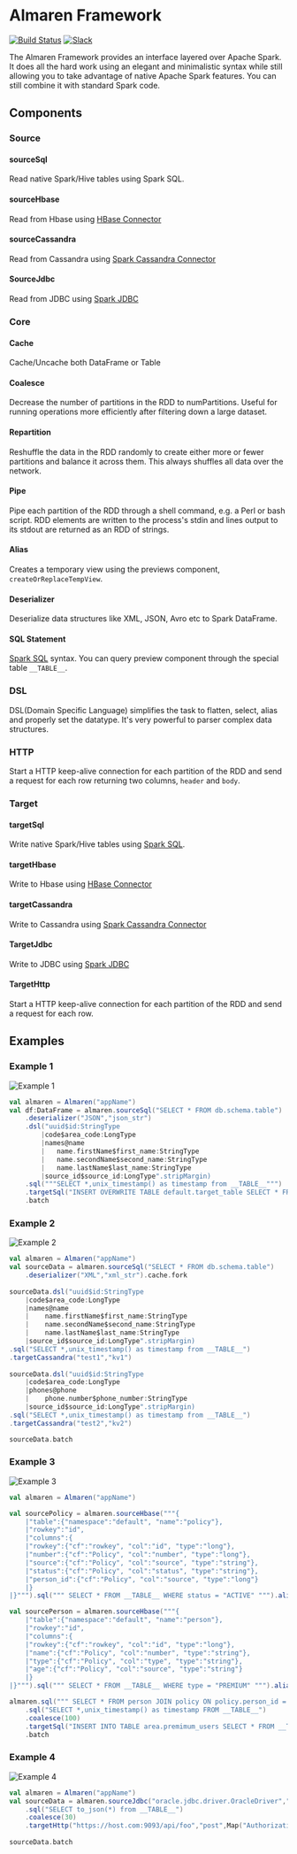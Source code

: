 # Almaren Framework

[![Build Status](https://travis-ci.org/music-of-the-ainur/almaren-framework.svg?branch=master)](https://travis-ci.org/music-of-the-ainur/almaren-framework)
[![Slack](https://img.shields.io/badge/chat-Slack-blue)](https://musicoftheainur.slack.com/messages/CN959DA2F)

The Almaren Framework provides an interface layered over Apache Spark. It does all the hard work using an elegant and minimalistic syntax while still allowing you to take advantage of native Apache Spark features. You can still combine it with standard Spark code.

## Components

### Source

#### sourceSql

Read native Spark/Hive tables using Spark SQL.

#### sourceHbase

Read from Hbase using [HBase Connector](https://github.com/hortonworks-spark/shc)

#### sourceCassandra

Read from Cassandra using [Spark Cassandra Connector](https://github.com/datastax/spark-cassandra-connector)

#### SourceJdbc

Read from JDBC using [Spark JDBC](https://spark.apache.org/docs/latest/sql-data-sources-jdbc.html)

### Core

#### Cache

Cache/Uncache both DataFrame or Table

#### Coalesce

Decrease the number of partitions in the RDD to numPartitions. Useful for running operations more efficiently after filtering down a large dataset.

#### Repartition

Reshuffle the data in the RDD randomly to create either more or fewer partitions and balance it across them. This always shuffles all data over the network.

#### Pipe

Pipe each partition of the RDD through a shell command, e.g. a Perl or bash script. RDD elements are written to the process's stdin and lines output to its stdout are returned as an RDD of strings.

#### Alias

Creates a temporary view using the previews component, `createOrReplaceTempView`.

#### Deserializer

Deserialize data structures like XML, JSON, Avro etc to Spark DataFrame.

#### SQL Statement

[Spark SQL](https://docs.databricks.com/spark/latest/spark-sql/index.html) syntax. You can query preview component through the special table `__TABLE__`.

### DSL

DSL(Domain Specific Language) simplifies the task to flatten, select, alias and properly set the datatype. It's very powerful to parser complex data structures.

### HTTP

Start a HTTP keep-alive connection for each partition of the RDD and send a request for each row returning two columns, `header` and `body`.

### Target

#### targetSql

Write native Spark/Hive tables using [Spark SQL](https://docs.databricks.com/spark/latest/spark-sql/language-manual/insert.html).

#### targetHbase

Write to Hbase using [HBase Connector](https://github.com/hortonworks-spark/shc)

#### targetCassandra

Write to Cassandra using [Spark Cassandra Connector](https://github.com/datastax/spark-cassandra-connector)

#### TargetJdbc

Write to JDBC using [Spark JDBC](https://spark.apache.org/docs/latest/sql-data-targets-jdbc.html)

#### TargetHttp

Start a HTTP keep-alive connection for each partition of the RDD and send a request for each row.

## Examples

### Example 1

![Example 1](https://raw.githubusercontent.com/music-of-the-ainur/almaren-framework/master/docs/images/example1.png)

```scala
val almaren = Almaren("appName")
val df:DataFrame = almaren.sourceSql("SELECT * FROM db.schema.table")
    .deserializer("JSON","json_str")
    .dsl("uuid$id:StringType
        |code$area_code:LongType
        |names@name
        |	name.firstName$first_name:StringType
        |	name.secondName$second_name:StringType
        |	name.lastName$last_name:StringType
        |source_id$source_id:LongType".stripMargin)
    .sql("""SELECT *,unix_timestamp() as timestamp from __TABLE__""")
    .targetSql("INSERT OVERWRITE TABLE default.target_table SELECT * FROM __TABLE__")
    .batch
```

### Example 2

![Example 2](https://raw.githubusercontent.com/music-of-the-ainur/almaren-framework/master/docs/images/example2.png)

```scala
val almaren = Almaren("appName")
val sourceData = almaren.sourceSql("SELECT * FROM db.schema.table")
    .deserializer("XML","xml_str").cache.fork
        
sourceData.dsl("uuid$id:StringType
    |code$area_code:LongType
    |names@name
    |    name.firstName$first_name:StringType
    |    name.secondName$second_name:StringType
    |    name.lastName$last_name:StringType
    |source_id$source_id:LongType".stripMargin)
.sql("SELECT *,unix_timestamp() as timestamp from __TABLE__")
.targetCassandra("test1","kv1")
    
sourceData.dsl("uuid$id:StringType
    |code$area_code:LongType
    |phones@phone
    |    phone.number$phone_number:StringType
    |source_id$source_id:LongType".stripMargin)
.sql("SELECT *,unix_timestamp() as timestamp from __TABLE__")
.targetCassandra("test2","kv2")

sourceData.batch
```

### Example 3

![Example 3](https://raw.githubusercontent.com/music-of-the-ainur/almaren-framework/master/docs/images/example3.png)

```scala
val almaren = Almaren("appName")

val sourcePolicy = almaren.sourceHbase("""{
    |"table":{"namespace":"default", "name":"policy"},
    |"rowkey":"id",
    |"columns":{
    |"rowkey":{"cf":"rowkey", "col":"id", "type":"long"},
    |"number":{"cf":"Policy", "col":"number", "type":"long"},
    |"source":{"cf":"Policy", "col":"source", "type":"string"},
    |"status":{"cf":"Policy", "col":"status", "type":"string"},
    |"person_id":{"cf":"Policy", "col":"source", "type":"long"}
    |}
|}""").sql(""" SELECT * FROM __TABLE__ WHERE status = "ACTIVE" """).alias("policy")

val sourcePerson = almaren.sourceHbase("""{
    |"table":{"namespace":"default", "name":"person"},
    |"rowkey":"id",
    |"columns":{
    |"rowkey":{"cf":"rowkey", "col":"id", "type":"long"},
    |"name":{"cf":"Policy", "col":"number", "type":"string"},
    |"type":{"cf":"Policy", "col":"type", "type":"string"},
    |"age":{"cf":"Policy", "col":"source", "type":"string"}
    |}
|}""").sql(""" SELECT * FROM __TABLE__ WHERE type = "PREMIUM" """).alias("person")

almaren.sql(""" SELECT * FROM person JOIN policy ON policy.person_id = person.id """)
    .sql("SELECT *,unix_timestamp() as timestamp FROM __TABLE__")
    .coalesce(100)
    .targetSql("INSERT INTO TABLE area.premimum_users SELECT * FROM __TABLE__")
    .batch
```

### Example 4

![Example 4](https://raw.githubusercontent.com/music-of-the-ainur/almaren-framework/master/docs/images/example4.png)

```scala
val almaren = Almaren("appName")
val sourceData = almaren.sourceJdbc("oracle.jdbc.driver.OracleDriver","jdbc:oracle:thin:@localhost:1521:xe","SELECT * FROM schema.table WHERE st_date >= (sysdate-1) AND st_date < sysdate")
    .sql("SELECT to_json(*) from __TABLE__")
    .coalesce(30)
    .targetHttp("https://host.com:9093/api/foo","post",Map("Authorization" -> "Basic QWxhZGRpbjpPcGVuU2VzYW1l"))
    
sourceData.batch
```
